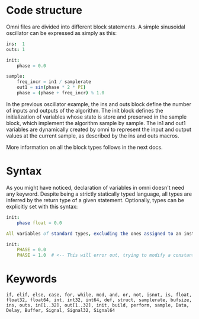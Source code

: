 # Code structure

Omni files are divided into different block statements. A simple sinusoidal oscillator can be expressed as simply as this:

```nim
ins:  1
outs: 1

init:
    phase = 0.0

sample:
    freq_incr = in1 / samplerate
    out1 = sin(phase * 2 * PI)
    phase = (phase + freq_incr) % 1.0
```

In the previous oscillator example, the ins and outs block define the number of inputs and outputs of the algorithm. The init block defines the initialization of variables whose state is store and preserved in the sample block, which implement the algorithm sample by sample. The in1 and out1 variables are dynamically created by omni to represent the input and output values at the current sample, as described by the ins and outs macros.

More information on all the block types follows in the next docs.


# Syntax

As you might have noticed, declaration of variables in omni doesn't need any keyword. Despite being a strictly statically typed language, all types are inferred by the return type of a given statement. Optionally, types can be explicitly set with this syntax:

```nim
init:
    phase float = 0.0

All variables of standard types, excluding the ones assigned to an instantiation of a struct (more on them later), are modifiable. To declare a non-modifiable variable, declare it with all upper cases:
```

```nim
init:
    PHASE = 0.0
    PHASE = 1.0  # <-- This will error out, trying to modify a constant variable
```

# Keywords

 ```if, elif, else, case, for, while, mod, and, or, not, isnot, is, float, float32, float64, int, int32, int64, def, struct, samplerate, bufsize, ins, outs, in[1..32], out[1..32], init, build, perform, sample, Data, Delay, Buffer, Signal, Signal32, Signal64```
 